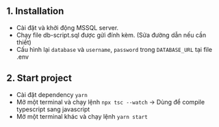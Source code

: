 ## 1. Installation
- Cài đặt và khởi động MSSQL server.
- Chạy file db-script.sql được gửi đính kèm. (Sửa đường dẫn nếu cần thiết)
- Cấu hình lại `database` và `username`, `password` trong `DATABASE_URL` tại file .env

## 2. Start project
- Cài đặt dependency `yarn`
- Mở một terminal và chạy lệnh `npx tsc --watch` -> Dùng để compile typescript sang javascript
- Mở một terminal khác và chạy lệnh `yarn start`

